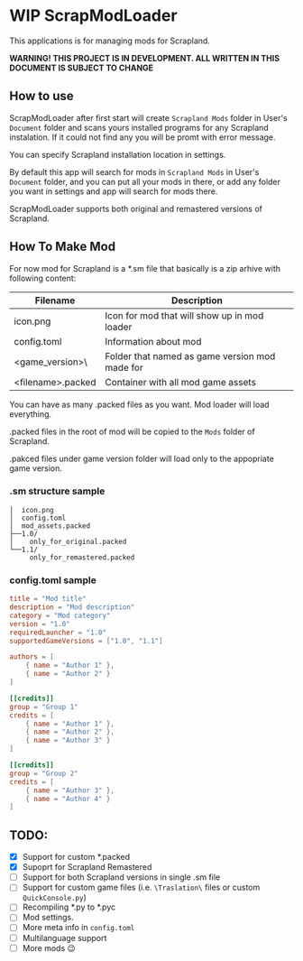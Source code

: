 ﻿WIP ScrapModLoader
==============

This applications is for managing mods for Scrapland.

**WARNING! THIS PROJECT IS IN DEVELOPMENT. ALL WRITTEN IN THIS DOCUMENT IS SUBJECT TO CHANGE**


## How to use

ScrapModLoader after first start will create `Scrapland Mods` folder in User's `Document` folder
and scans yours installed programs for any Scrapland instalation. If it could not find any you will be promt with error message.

You can specify Scrapland installation location in settings.

By default this app will search for mods in `Scrapland Mods` in User's `Document` folder, 
and you can put all your mods in there, or add any folder you want in 
settings and app will search for mods there.

ScrapModLoader supports both original and remastered versions of Scrapland.


## How To Make Mod

For now mod for Scrapland is a *.sm file that basically is a zip arhive with following content:

| Filename				 | Description										|
|------------------------|--------------------------------------------------|
| icon.png				 | Icon for mod that will show up in mod loader		|
| config.toml			 | Information about mod							|
| <game_version\>\		 | Folder that named as game version  mod made for	|
| <filename\>.packed	 | Container with all mod game assets				|

You can have as many .packed files as you want. Mod loader will load everything.

.packed files in the root of mod will be copied to the `Mods` folder of Scrapland. 

.pakced files under game version folder will load only to the appopriate game version.  

### .sm structure sample
```
│  icon.png
│  config.toml
│  mod_assets.packed
├──1.0/
│    only_for_original.packed
└──1.1/
     only_for_remastered.packed
```

### config.toml sample
```toml
title = "Mod title"
description = "Mod description"
category = "Mod category"
version = "1.0"
requiredLauncher = "1.0"
supportedGameVersions = ["1.0", "1.1"]

authors = [ 
	{ name = "Author 1" },
	{ name = "Author 2" }
]

[[credits]]
group = "Group 1"
credits = [
	{ name = "Author 1" },
	{ name = "Author 2" },
	{ name = "Author 3" }
]

[[credits]]
group = "Group 2"
credits = [
	{ name = "Author 3" },
	{ name = "Author 4" }
]
```

## TODO:

 - [X] Support for custom *.packed
 - [X] Supoprt for Scrapland Remastered
 - [ ] Support for both Scrapland versions in single .sm file
 - [ ] Support for custom game files (i.e. `\Traslation\` files or custom `QuickConsole.py`)
 - [ ] Recompiling *.py to *.pyc
 - [ ] Mod settings.
 - [ ] More meta info in `config.toml`
 - [ ] Multilanguage support
 - [ ] More mods :wink: